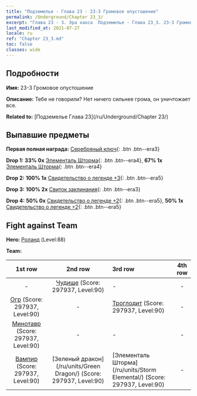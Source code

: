 ```yaml
---
title: "Подземелье - Глава 23 - 23-3 Громовое опустошение"
permalink: /Underground/Chapter 23_3/
excerpt: "Глава 23 - 3. Эра хаоса  Подземелье - Глава 23_3. 23-3 Громовое опустошение"
last_modified_at: 2021-07-27
locale: ru
ref: "Chapter 23_3.md"
toc: false
classes: wide
---
```


## Подробности

 **Имя:** 23-3 Громовое опустошение

 **Описание:** Тебе не говорили? Нет ничего сильнее грома, он уничтожает все.

 **Related to:** [Подземелье Глава 23](/ru/Underground/Chapter 23/)

## Выпавшие предметы

 **Первая полная награда:** [Серебряный ключ](/ItemsRU/con_693/){: .btn .btn--era3}

 **Drop 1:** **33% 0x** [Элементаль Шторма](/ItemsRU/unt_263/){: .btn .btn--era4}, **67% 1x** [Элементаль Шторма](/ItemsRU/unt_263/){: .btn .btn--era4}

 **Drop 2:** **100% 1x** [Свидетельство о легенде +3](/ItemsRU/mat_88/){: .btn .btn--era5}

 **Drop 3:** **100% 2x** [Свиток заклинания](/ItemsRU/con_694/){: .btn .btn--era3}

 **Drop 4:** **50% 0x** [Свидетельство о легенде +2](/ItemsRU/mat_81/){: .btn .btn--era5}, **50% 1x** [Свидетельство о легенде +2](/ItemsRU/mat_81/){: .btn .btn--era5}


## Fight against Team
 **Hero:** [Роланд](/ru/heroes/Roland/) (Level:88)

 **Team:**


  | 1st row | 2nd row | 3rd row | 4th row |
  |:----:|:----:|:----|:----:|
  | - | [Чудище](/ru/units/Behemoth/) (Score: 297937, Level:90)  | - | - |
  | [Огр](/ru/units/Ogre/) (Score: 297937, Level:90)  | - | [Троглодит](/ru/units/Troglodyte/) (Score: 297937, Level:90)  | - |
  | [Минотавр](/ru/units/Minotaur/) (Score: 297937, Level:90)  | - | - | - |
  | [Вампир](/ru/units/Vampire/) (Score: 297937, Level:90)  | [Зеленый дракон](/ru/units/Green Dragon/) (Score: 297937, Level:90)  | [Элементаль Шторма](/ru/units/Storm Elemental/) (Score: 297937, Level:90)  | - |


